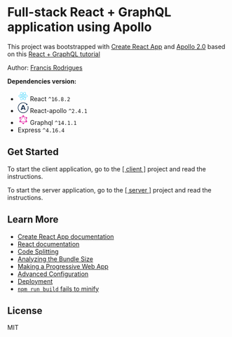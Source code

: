 # Full-stack React + GraphQL application using Apollo #

This project was bootstrapped with [Create React App][1] and [Apollo 2.0][2] based on this [React + GraphQL tutorial][3]

Author: [Francis Rodrigues][4]

**Dependencies version:**

* ![react-logo](./screenshots/react-24.png) React `^16.8.2`
* ![apollo-logo](./screenshots/apollo-24.png) React-apollo `^2.4.1`
* ![graphql-logo](./screenshots/graphql-24.png) Graphql `^14.1.1`
* Express `^4.16.4`

## Get Started

To start the client application, go to the [[ client ]](./client/) project and read the instructions.

To start the server application, go to the [[ server ]](./server/) project and read the instructions.

## Learn More

* [Create React App documentation](https://facebook.github.io/create-react-app/docs/getting-started)
* [React documentation](https://reactjs.org/)
* [Code Splitting](https://facebook.github.io/create-react-app/docs/code-splitting)
* [Analyzing the Bundle Size](https://facebook.github.io/create-react-app/docs/analyzing-the-bundle-size)
* [Making a Progressive Web App](https://facebook.github.io/create-react-app/docs/making-a-progressive-web-app)
* [Advanced Configuration](https://facebook.github.io/create-react-app/docs/advanced-configuration)
* [Deployment](https://facebook.github.io/create-react-app/docs/deployment)
* [`npm run build` fails to minify](https://facebook.github.io/create-react-app/docs/troubleshooting#npm-run-build-fails-to-minify)

## License

MIT

  [1]: https://github.com/facebook/create-react-app
  [2]: https://github.com/apollographql/react-apollo
  [3]: https://blog.apollographql.com/full-stack-react-graphql-tutorial-582ac8d24e3b
  [4]: https://github.com/francisrod01

